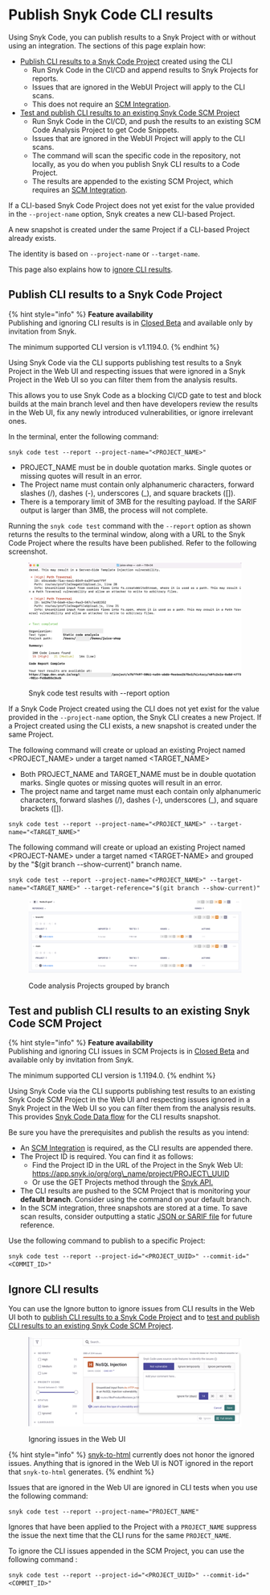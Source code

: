 # Publish Snyk Code CLI results

Using Snyk Code, you can publish results to a Snyk Project with or without using an integration. The sections of this page explain how:

* [Publish CLI results to a Snyk Code Project](publishing-cli-results-to-a-snyk-project-and-ignoring-cli-results.md#publish-cli-results-to-a-snyk-code-project) created using the CLI
  * Run Snyk Code in the CI/CD and append results to Snyk Projects for reports.&#x20;
  * Issues that are ignored in the WebUI Project will apply to the CLI scans.&#x20;
  * This does not require an [SCM Integration](../../integrations/git-repository-scm-integrations/).&#x20;
* [Test and publish CLI results to an existing Snyk Code SCM Project](publishing-cli-results-to-a-snyk-project-and-ignoring-cli-results.md#test-and-publish-cli-results-to-an-existing-snyk-code-scm-project)
  * Run Snyk Code in the CI/CD, and push the results to an existing SCM Code Analysis Project to get Code Snippets.&#x20;
  * Issues that are ignored in the WebUI Project will apply to the CLI scans.&#x20;
  * The command will scan the specific code in the repository, not locally, as you do when you publish Snyk CLI results to a Code Project.&#x20;
  * The results are appended to the existing SCM Project, which requires an [SCM Integration](../../integrations/git-repository-scm-integrations/).

If a CLI-based Snyk Code Project does not yet exist for the value provided in the `--project-name` option, Snyk creates a new CLI-based Project.&#x20;

A new snapshot is created under the same Project if a CLI-based Project already exists.

The identity is based on `--project-name` or `--target-name`.

This page also explains how to [ignore CLI results](publishing-cli-results-to-a-snyk-project-and-ignoring-cli-results.md#ignore-cli-results).

## **Publish CLI results to a Snyk Code Project**

{% hint style="info" %}
**Feature availability**\
Publishing and ignoring CLI results is in [Closed Beta](../../more-info/snyk-feature-release-process.md#closed-beta) and available only by invitation from Snyk.

The minimum supported CLI version is v1.1194.0.
{% endhint %}

Using Snyk Code via the CLI supports publishing test results to a Snyk Project in the Web UI and respecting issues that were ignored in a Snyk Project in the Web UI so you can filter them from the analysis results.

This allows you to use Snyk Code as a blocking CI/CD gate to test and block builds at the main branch level and then have developers review the results in the Web UI, fix any newly introduced vulnerabilities, or ignore irrelevant ones.

In the terminal, enter the following command:

```
snyk code test --report --project-name="<PROJECT_NAME>"
```

* PROJECT\_NAME must be in double quotation marks. Single quotes or missing quotes will result in an error.
* The Project name must contain only alphanumeric characters, forward slashes (/), dashes (-), underscores (\_), and square brackets (\[]).
* There is a temporary limit of 3MB for the resulting payload. If the SARIF output is larger than 3MB, the process will not complete.

Running the `snyk code test` command with the `--report` option as shown returns the results to the terminal window, along with a URL to the Snyk Code Project where the results have been published. Refer to the following screenshot.

<figure><img src="../../.gitbook/assets/image (2) (6).png" alt="Snyk code test results with --report option"><figcaption><p>Snyk code test results with --report option</p></figcaption></figure>

If a Snyk Code Project created using the CLI does not yet exist for the value provided in the `--project-name` option, the Snyk CLI creates a new Project. If a Project created using the CLI exists, a new snapshot is created under the same Project.

The following command will create or upload an existing Project named \<PROJECT\_NAME> under a target named \<TARGET\_NAME>

* Both PROJECT\_NAME and TARGET\_NAME must be in double quotation marks. Single quotes or missing quotes will result in an error.
* The project name and target name must each contain only alphanumeric characters, forward slashes (/), dashes (-), underscores (\_), and square brackets (\[]).

```
snyk code test --report --project-name="<PROJECT_NAME>" --target-name="<TARGET_NAME>"
```

The following command will create or upload an existing Project named \<PROJECT-NAME> under a target named \<TARGET-NAME> and grouped by the "$(git branch --show-current)" branch name.

```
snyk code test --report --project-name="<PROJECT_NAME>" --target-name="<TARGET_NAME>" --target-reference="$(git branch --show-current)"
```

<figure><img src="../../.gitbook/assets/image (4) (4).png" alt="Code analysis Projects grouped by branch"><figcaption><p>Code analysis Projects grouped by branch</p></figcaption></figure>

## **Test and publish CLI results to an existing Snyk Code SCM Project**

{% hint style="info" %}
**Feature availability**\
Publishing and ignoring CLI issues in SCM Projects is in [Closed Beta](../../more-info/snyk-feature-release-process.md#closed-beta) and available only by invitation from Snyk.

The minimum supported CLI version is 1.1194.0.
{% endhint %}

Using Snyk Code via the CLI supports publishing test results to an existing Snyk Code SCM Project in the Web UI and respecting issues ignored in a Snyk Project in the Web UI so you can filter them from the analysis results. This provides [Snyk Code Data flow](broken-reference) for the CLI results snapshot.

Be sure you have the prerequisites and publish the results as you intend:

* An [SCM Integration](../../integrations/git-repository-scm-integrations/) is required, as the CLI results are appended there. &#x20;
* The Project ID is required. You can find it as follows:
  * Find the Project ID in the URL of the Project in the Snyk Web UI: https://app.snyk.io/org/org\_name/project/PROJECT\_UUID
  * Or use the GET Projects method through the [Snyk API.](https://apidocs.snyk.io/?version=2023-05-29#get-/orgs/-org\_id-/projects)&#x20;
* The CLI results are pushed to the SCM Project that is monitoring your **default branch**. Consider using the command on your default branch.
* In the SCM integration, three snapshots are stored at a time. To save scan results, consider outputting a static [JSON or SARIF file](broken-reference) for future reference.

Use the following command to publish to a specific Project:

```
snyk code test --report --project-id="<PROJECT_UUID>" --commit-id="<COMMIT_ID>"
```

## &#x20;**Ignore CLI results**

You can use the Ignore button to ignore issues from CLI results in the Web UI both to [publish CLI results to a Snyk Code Project](publishing-cli-results-to-a-snyk-project-and-ignoring-cli-results.md#publish-cli-results-to-a-snyk-code-project) and to [test and publish CLI results to an existing Snyk Code SCM Project](publishing-cli-results-to-a-snyk-project-and-ignoring-cli-results.md#test-and-publish-cli-results-to-an-existing-snyk-code-scm-project).

<figure><img src="../../.gitbook/assets/image (1) (7) (1).png" alt="Ignoring issues in the Web UI"><figcaption><p>Ignoring issues in the Web UI</p></figcaption></figure>

{% hint style="info" %}
&#x20;[snyk-to-html](https://github.com/snyk/snyk-to-html) currently does not honor the ignored issues. Anything that is ignored in the Web UI is NOT ignored in the report that `snyk-to-html` generates.
{% endhint %}

Issues that are ignored in the Web UI are ignored in CLI tests when you use the following command:&#x20;

```
snyk code test --report --project-name="PROJECT_NAME"
```

Ignores that have been applied to the Project with a `PROJECT_NAME` suppress the issue the next time that the CLI runs for the same `PROJECT_NAME`.

To ignore the CLI issues appended in the SCM Project, you can use the following command :

```
snyk code test --report --project-id="<PROJECT_UUID>" --commit-id="<COMMIT_ID>"

```
